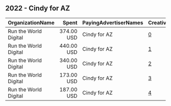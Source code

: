 ## 2022 - Cindy for AZ 
|OrganizationName|Spent|PayingAdvertiserNames|CreativeUrls|Impressions|Genders|AgeBrackets|CountryCodes|BillingAddresses|CandidateBallotInformation|
|:---|---:|:---|:---|---:|:---|:---|:---|:---|:---|
|Run the World Digital|374.00 USD|Cindy for AZ|[0](https://www.snap.com/political-ads/asset/012b46a220ea44c9fec47785a146962c74571f0836403a38a18c15d371f58b0c?mediaType=mp4)|30,158||18+|united states|"1324 Spaight St,Madison,53703,US"|Cindy Hans|
|Run the World Digital|440.00 USD|Cindy for AZ|[1](https://www.snap.com/political-ads/asset/9bcffd08e16c9ac1c3161fa8d91a19bab27045eddfd40745c333e30aa9b3cd2b?mediaType=mp4)|27,473||18+|united states|"1324 Spaight St,Madison,53703,US"|Cindy Hans|
|Run the World Digital|340.00 USD|Cindy for AZ|[2](https://www.snap.com/political-ads/asset/a34206bcb9e6df5c2ca56e23bc5e80afc6a06f457f1b7ef3959e1c54a4cb7d6a?mediaType=mp4)|15,017||18+|united states|"1324 Spaight St,Madison,53703,US"|Cindy Hans|
|Run the World Digital|173.00 USD|Cindy for AZ|[3](https://www.snap.com/political-ads/asset/2d8002477059943d6f0596311a54f13fc3a18c566477005ec4787ef981ccd5d5?mediaType=mp4)|12,477||18+|united states|"1324 Spaight St,Madison,53703,US"|Cindy Hans|
|Run the World Digital|187.00 USD|Cindy for AZ|[4](https://www.snap.com/political-ads/asset/9bcffd08e16c9ac1c3161fa8d91a19bab27045eddfd40745c333e30aa9b3cd2b?mediaType=mp4)|13,517||18+|united states|"1324 Spaight St,Madison,53703,US"|Cindy Hans|
